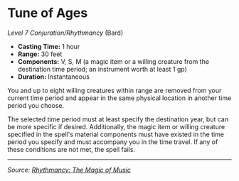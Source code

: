 # Tune of Ages

_Level 7 Conjuration/Rhythmancy_ (Bard)

- **Casting Time:** 1 hour
- **Range:** 30 feet
- **Components:** V, S, M (a magic item or a willing creature from the destination time period; an instrument worth at least 1 gp)
- **Duration:** Instantaneous

You and up to eight willing creatures within range are removed from your current time period and appear in the same physical location in another time period you choose.

The selected time period must at least specify the destination year, but can be more specific if desired. Additionally, the magic item or willing creature specified in the spell's material components must have existed in the time period you specify and must accompany you in the time travel. If any of these conditions are not met, the spell fails.

---

_Source: [Rhythmancy: The Magic of Music](https://github.com/mpanighetti/dnd5e-rhythmancy)_
